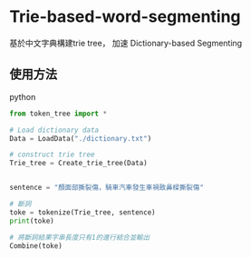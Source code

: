 # Trie-based-word-segmenting


基於中文字典構建trie tree， 加速 Dictionary-based Segmenting

## 使用方法

python
```python
from token_tree import *

# Load dictionary data 
Data = LoadData("./dictionary.txt")

# construct trie tree
Trie_tree = Create_trie_tree(Data)


sentence = "顏面部撕裂傷，騎車汽車發生車禍致鼻樑撕裂傷"

# 斷詞
toke = tokenize(Trie_tree, sentence)
print(toke)

# 將斷詞結果字串長度只有1的進行結合並輸出
Combine(toke)

```

